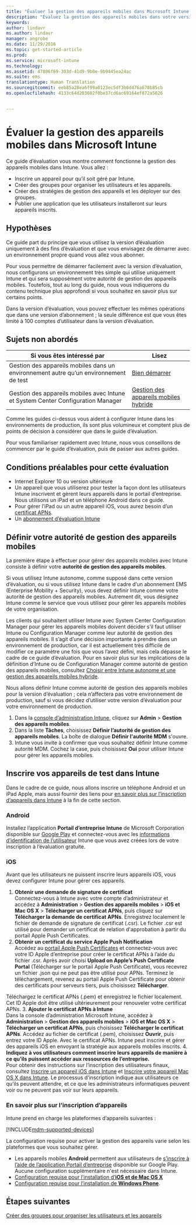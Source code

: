 ```yaml
---
title: "Évaluer la gestion des appareils mobiles dans Microsoft Intune | Documents Microsoft"
description: "Évaluez la gestion des appareils mobiles dans votre version d’évaluation gratuite Intune."
keywords: 
author: lindavr
ms.author: lindavr
manager: angrobe
ms.date: 11/29/2016
ms.topic: get-started-article
ms.prod: 
ms.service: microsoft-intune
ms.technology: 
ms.assetid: 47806f69-303d-41d9-9b0e-9b9445ea24ac
ms.suite: ems
translationtype: Human Translation
ms.sourcegitcommit: eeb85a28ea6f99a0123ec5df3b0d476a678b85cb
ms.openlocfilehash: 4133c64d283682f0be37cd6ac69164ef872a5026


---
```


# <a name="evaluate-mobile-device-management-in-microsoft-intune"></a>Évaluer la gestion des appareils mobiles dans Microsoft Intune
Ce guide d’évaluation vous montre comment fonctionne la gestion des appareils mobiles dans Intune. Vous allez :
- Inscrire un appareil pour qu’il soit géré par Intune.
- Créer des groupes pour organiser les utilisateurs et les appareils.
- Créer des stratégies de gestion des appareils et les déployer sur des groupes.
- Publier une application que les utilisateurs installeront sur leurs appareils inscrits.
<!--- - Monitor the device? View a report of compliant devices?--->
<!--- - Remove the device from management--->

## <a name="assumptions"></a>Hypothèses
Ce guide part du principe que vous utilisez la version d’évaluation uniquement à des fins d’évaluation et que vous envisagez de démarrer avec un environnement propre quand vous allez vous abonner.

Pour vous permettre de démarrer facilement avec la version d’évaluation, nous configurons un environnement très simple qui utilise uniquement Intune et qui sera supposément votre autorité de gestion des appareils mobiles. Toutefois, tout au long du guide, nous vous indiquerons du contenu technique plus approfondi si vous souhaitez en savoir plus sur certains points.

Dans la version d’évaluation, vous pouvez effectuer les mêmes opérations que dans une version d’abonnement ; la seule différence est que vous êtes limité à 100 comptes d’utilisateur dans la version d’évaluation.

## <a name="whats-not-covered"></a>Sujets non abordés
|Si vous êtes intéressé par |Lisez |
|------------------------|----------|
|Gestion des appareils mobiles dans un environnement autre qu’un environnement de test | [Bien démarrer](https://docs.microsoft.com/en-us/intune/get-started/start-with-a-paid-subscription-to-microsoft-intune) |
|Gestion des appareils mobiles avec Intune et System Center Configuration Manager | [Gestion des appareils mobiles hybride](https://docs.microsoft.com/en-us/sccm/mdm/understand/hybrid-mobile-device-management) |

Comme les guides ci-dessus vous aident à configurer Intune dans les environnements de production, ils sont plus volumineux et comptent plus de points de décision à considérer que dans le guide d’évaluation.

Pour vous familiariser rapidement avec Intune, nous vous conseillons de commencer par le guide d’évaluation, puis de passer aux autres guides.

## <a name="prerequisites-for-this-evaluation"></a>Conditions préalables pour cette évaluation
- Internet Explorer 10 ou version ultérieure
- Un appareil que vous utiliserez pour tester la façon dont les utilisateurs Intune inscrivent et gèrent leurs appareils dans le portail d’entreprise. Nous utilisons un iPad et un téléphone Android dans ce guide.
- Pour gérer l’iPad ou un autre appareil iOS, vous aurez besoin d’un [certificat APNs](https://docs.microsoft.com/intune/deploy-use/set-up-ios-and-mac-management-with-microsoft-intune).
- Un [abonnement d’évaluation Intune](sign-up-for-30-day-trial-microsoft-intune.md)

## <a name="set-your-mdm-authority"></a>Définir votre autorité de gestion des appareils mobiles
La première étape à effectuer pour gérer des appareils mobiles avec Intune consiste à définir votre **autorité de gestion des appareils mobiles**.

Si vous utilisez Intune autonome, comme supposé dans cette version d’évaluation, ou si vous utilisez Intune dans le cadre d’un abonnement EMS (Enterprise Mobility + Security), vous devez définir Intune comme votre autorité de gestion des appareils mobiles. Autrement dit, vous désignez Intune comme le service que vous utilisez pour gérer les appareils mobiles de votre organisation.

Les clients qui souhaitent utiliser Intune avec System Center Configuration Manager pour gérer les appareils mobiles doivent décider s’il faut utiliser Intune ou Configuration Manager comme leur autorité de gestion des appareils mobiles. Il s’agit d’une décision importante à prendre dans un environnement de production, car il est actuellement très difficile de modifier ce paramètre une fois que vous l’avez défini, mais cela dépasse le cadre de ce guide d’évaluation. Pour en savoir plus sur les implications de la définition d’Intune ou de Configuration Manager comme autorité de gestion des appareils mobiles, consultez [Choisir entre Intune autonome et une gestion des appareils mobiles hybride](https://docs.microsoft.com/en-us/sccm/mdm/understand/choose-between-standalone-intune-and-hybrid-mobile-device-management).

Nous allons définir Intune comme autorité de gestion des appareils mobiles pour la version d’évaluation ; cela n’affectera pas votre environnement de production, sauf si vous décidez d’utiliser votre version d’évaluation pour votre environnement de production.

1. Dans la [console d’administration Intune](https://manage.microsoft.com/), cliquez sur **Admin** &gt; **Gestion des appareils mobiles**.
2. Dans la liste **Tâches**, choisissez **Définir l’autorité de gestion des appareils mobiles**. La boîte de dialogue **Définir l'autorité MDM** s'ouvre. <!---screen shot--->
3. Intune vous invite à confirmer que vous souhaitez définir Intune comme autorité MDM. Cochez la case, puis choisissez **Oui** pour utiliser Intune pour gérer les appareils mobiles.

## <a name="enroll-your-test-devices-into-intune"></a>Inscrire vos appareils de test dans Intune

Dans le cadre de ce guide, nous allons inscrire un téléphone Android et un iPad Apple, mais aussi fournir des liens pour [en savoir plus sur l’inscription d’appareils dans Intune](#Learn-more-about-device-enrollment) à la fin de cette section.
### <a name="android"></a>Android
Installez l’application **Portail d’entreprise Intune** de Microsoft Corporation disponible sur [Google Play](http://go.microsoft.com/fwlink/p/?LinkId=386612) et connectez-vous avec les [informations d’identification de l’utilisateur](sign-up-for-30-day-trial-microsoft-intune.md#add-users) Intune que vous avez créées lors de votre inscription à l’évaluation gratuite.

### <a name="ios"></a>iOS
Avant que les utilisateurs ne puissent inscrire leurs appareils iOS, vous devez configurer Intune pour gérer ces appareils.

1. **Obtenir une demande de signature de certificat**<br/>
Connectez-vous à Intune avec votre compte d’administrateur et accédez à **Administration** > **Gestion des appareils mobiles** > **iOS et Mac OS X** > **Télécharger un certificat APNs**, puis cliquez sur **Télécharger la demande de certificat APNs**. Enregistrez localement le fichier de demande de signature de certificat (.csr). Le fichier .csr est utilisé pour demander un certificat de relation d'approbation à partir du portail Apple Push Certificates. <!--- screen shot--->
2.  **Obtenir un certificat du service Apple Push Notification**<BR/>
Accédez au [portail Apple Push Certificates](https://idmsa.apple.com/IDMSWebAuth/login?appIdKey=3fbfc9ad8dfedeb78be1d37f6458e72adc3160d1ad5b323a9e5c5eb2f8e7e3e2&rv=2) et connectez-vous avec votre ID Apple d’entreprise pour créer le certificat APNs à l’aide du fichier .csr. Après avoir choisi **Upload on Apple’s Push Certificate Portal** (Télécharger sur le portail Apple Push Certificate), vous recevrez un fichier .json qui ne peut pas être utilisé pour APNs. Terminez le téléchargement, revenez au portail Apple Push Certificate pour obtenir des certificats pour serveurs tiers, puis choisissez **Télécharger**.

 Téléchargez le certificat APNs (.pem) et enregistrez le fichier localement. Cet ID Apple doit être utilisé ultérieurement pour renouveler votre certificat APNs.
3.  **Ajouter le certificat APNs à Intune**<BR/>
Dans la console d’administration Microsoft Intune, accédez à **Administration** > **Gestion des appareils mobiles** > **iOS et Mac OS X** > **Télécharger un certificat APNs**, puis choisissez **Télécharger le certificat APNs**. Accédez au fichier de certificat (.pem), choisissez **Ouvrir**, puis entrez votre ID Apple. Avec le certificat APNs. Intune peut inscrire et gérer des appareils iOS en envoyant la stratégie aux appareils mobiles inscrits.
4.  **Indiquez à vos utilisateurs comment inscrire leurs appareils de manière à ce qu’ils puissent accéder aux ressources de l’entreprise.**<br/>
Pour obtenir des instructions sur l’inscription des utilisateurs finaux, consultez [Inscrire un appareil iOS dans Intune](https://docs.microsoft.com/en-us/Intune/enduser/enroll-your-device-in-intune-ios) et [Inscrire votre appareil Mac OS X dans Intune](https://docs.microsoft.com/en-us/Intune/enduser/enroll-your-device-in-intune-mac-os-x). Le processus d’inscription indique aux utilisateurs ce qu’ils peuvent attendre, et ce que les administrateurs informatiques peuvent voir ou ne peuvent pas voir sur leurs appareils.


### <a name="learn-more-about-device-enrollment"></a>En savoir plus sur l’inscription d’appareils

Intune prend en charge les plateformes d’appareils suivantes :

[!INCLUDE[mdm-supported-devices](../includes/mdm-supported-devices.md)]

La configuration requise pour activer la gestion des appareils varie selon les plateformes que vous souhaitez gérer.
- Les appareils mobiles **Android** permettent aux utilisateurs de [s’inscrire à l’aide de l’application Portail d’entreprise](/intune/deploy-use/set-up-android-management-with-microsoft-intune) disponible sur Google Play. Aucune configuration supplémentaire n'est nécessaire dans Intune.
- [Configuration requise pour l’installation d’**iOS et de Mac OS X**](/intune/deploy-use/set-up-ios-and-mac-management-with-microsoft-intune)
- [Configuration requise pour l’installation de **Windows Phone**](/intune/deploy-use/set-up-windows-phone-management-with-microsoft-intune).

<!--- ## Verify enrollment--->
<!--- START HERE

### iOS and Mac OS X
Install the **Microsoft Intune Company Portal** app from Microsoft Corporation available in the App Store and sign in with Intune user credentials added above. View **Enrolled devices** to add your device.



### Windows Phone 8.1
Users install the **Company Portal** app from Microsoft Corporation, available in the Windows Phone store, and sign in with the Intune user credentials added above.  View **Enrolled devices** to add your device.

## Install the previously deployed app
Open the Company Portal on the mobile device, choose **Apps**, and then install **Microsoft Skype**.--->



## <a name="next-steps"></a>Étapes suivantes
[Créer des groupes pour organiser les utilisateurs et les appareils](get-started-with-a-30-day-trial-of-microsoft-intune-step-3.md)



<!--HONumber=Jan17_HO1-->



